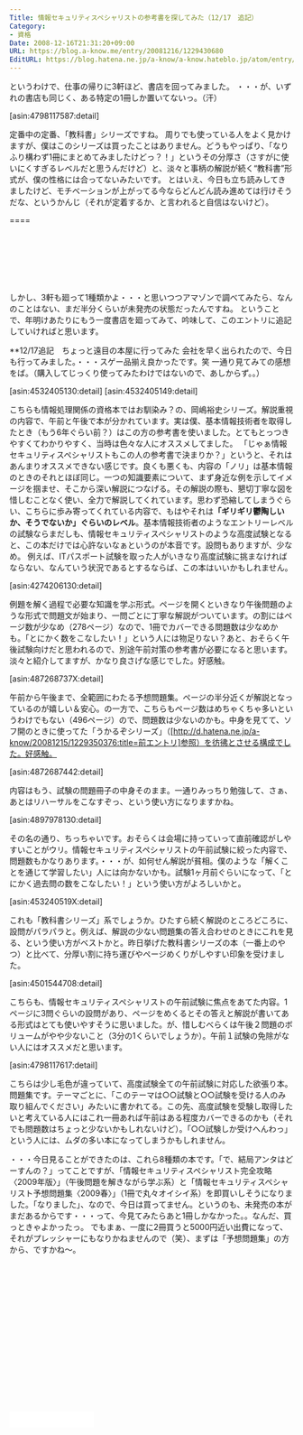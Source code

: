 ```yaml
---
Title: 情報セキュリティスペシャリストの参考書を探してみた（12/17　追記）
Category:
- 資格
Date: 2008-12-16T21:31:20+09:00
URL: https://blog.a-know.me/entry/20081216/1229430680
EditURL: https://blog.hatena.ne.jp/a-know/a-know.hateblo.jp/atom/entry/12921228815727980141
---
```


というわけで、仕事の帰りに3軒ほど、書店を回ってみました。
・・・が、いずれの書店も同じく、ある特定の1冊しか置いてないっ。（汗）


[asin:4798117587:detail]


定番中の定番、「教科書」シリーズですね。
周りでも使っている人をよく見かけますが、僕はこのシリーズは買ったことはありません。どうもやっぱり、「なりふり構わず1冊にまとめてみましたけどっ？！」というその分厚さ（さすがに使いにくすぎるレベルだと思うんだけど）と、淡々と事柄の解説が続く“教科書”形式が、僕の性格には合ってないみたいです。
とはいえ、今日も立ち読みしてきましたけど、モチベーションが上がってる今ならどんどん読み進めては行けそうだな、というかんじ（それが定着するか、と言われると自信はないけど）。

====

<script async src="//pagead2.googlesyndication.com/pagead/js/adsbygoogle.js"></script>
<!-- article-top -->
<ins class="adsbygoogle"
     style="display:inline-block;width:728px;height:90px"
     data-ad-client="ca-pub-3463034538369189"
     data-ad-slot="8367620130"></ins>
<script>
(adsbygoogle = window.adsbygoogle || []).push({});
</script>


しかし、3軒も廻って1種類かよ・・・と思いつつアマゾンで調べてみたら、なんのことはない、まだ半分くらいが未発売の状態だったんですね。
ということで、年明けあたりにもう一度書店を廻ってみて、吟味して、このエントリに追記していければと思います。


**12/17追記　ちょっと遠目の本屋に行ってみた
会社を早く出られたので、今日も行ってみました。・・・スゲー品揃え良かったです。笑
一通り見てみての感想をば。（購入してじっくり使ってみたわけではないので、あしからず。。）


[asin:4532405130:detail]
[asin:4532405149:detail]


こちらも情報処理関係の資格本ではお馴染み？の、岡嶋裕史シリーズ。解説重視の内容で、午前と午後で本が分かれています。実は僕、基本情報技術者を取得したとき（もう6年ぐらい前？）はこの方の参考書を使いました。とてもとっつきやすくてわかりやすく、当時は色々な人にオススメしてました。
「じゃぁ情報セキュリティスペシャリストもこの人の参考書で決まりか？」というと、それはあんまりオススメできない感じです。良くも悪くも、内容の「ノリ」は基本情報のときのそれとほぼ同じ。一つの知識要素について、まず身近な例を示してイメージを掴ませ、そこから深い解説につなげる。その解説の際も、懇切丁寧な図を惜しむことなく使い、全力で解説してくれています。思わず恐縮してしまうぐらい、こちらに歩み寄ってくれている内容で、もはやそれは<span style="font-weight:bold;">「ギリギリ鬱陶しいか、そうでないか」ぐらいのレベル</span>。基本情報技術者のようなエントリーレベルの試験ならまだしも、情報セキュリティスペシャリストのような高度試験となると、この本だけでは心許ないなぁというのが本音です。設問もありますが、少なめ。
例えば、ITパスポート試験を取った人がいきなり高度試験に挑まなければならない、なんていう状況であるとするならば、この本はいいかもしれません。


[asin:4274206130:detail]


例題を解く過程で必要な知識を学ぶ形式。ページを開くといきなり午後問題のような形式で問題文が始まり、一問ごとに丁寧な解説がついています。の割にはページ数が少なめ（278ページ）なので、1冊でカバーできる問題数は少なめかも。「とにかく数をこなしたい！」という人には物足りない？あと、おそらく午後試験向けだと思われるので、別途午前対策の参考書が必要になると思います。
淡々と紹介してますが、かなり良さげな感じでした。好感触。


[asin:487268737X:detail]


午前から午後まで、全範囲にわたる予想問題集。ページの半分近くが解説となっているのが嬉しい＆安心。の一方で、こちらもページ数はめちゃくちゃ多いというわけでもない（496ページ）ので、問題数は少ないのかも。中身を見てて、ソフ開のときに使ってた「うかるぞシリーズ」（[http://d.hatena.ne.jp/a-know/20081215/1229350376:title=前エントリ]参照）を彷彿とさせる構成でした。好感触。


[asin:4872687442:detail]


内容はもう、試験の問題冊子の中身そのまま。一通りみっちり勉強して、さぁ、あとはリハーサルをこなすぞっ、という使い方になりますかね。


[asin:4897978130:detail]


その名の通り、ちっちゃいです。おそらくは会場に持っていって直前確認がしやすいことがウリ。情報セキュリティスペシャリストの午前試験に絞った内容で、問題数もかなりあります。・・・が、如何せん解説が貧相。僕のような「解くことを通じて学習したい」人には向かないかも。試験1ヶ月前ぐらいになって、「とにかく過去問の数をこなしたい！」という使い方がよろしいかと。


[asin:453240519X:detail]


これも「教科書シリーズ」系でしょうか。ひたすら続く解説のところどころに、設問がパラパラと。例えば、解説の少ない問題集の答え合わせのときにこれを見る、という使い方がベストかと。昨日挙げた教科書シリーズの本（一番上のやつ）と比べて、分厚い割に持ち運びやページめくりがしやすい印象を受けました。


[asin:4501544708:detail]


こちらも、情報セキュリティスペシャリストの午前試験に焦点をあてた内容。1ページに3問ぐらいの設問があり、ページをめくるとその答えと解説が書いてある形式はとても使いやすそうに思いました。が、惜しむべらくは午後２問題のボリュームがやや少ないこと（3分の1くらいでしょうか）。午前１試験の免除がない人にはオススメだと思います。


[asin:4798117617:detail]


こちらは少し毛色が違っていて、高度試験全ての午前試験に対応した欲張り本。問題集です。テーマごとに、「このテーマは○○試験と○○試験を受ける人のみ取り組んでください」みたいに書かれてる。この先、高度試験を受験し取得したいと考えている人にはこれ一冊あれば午前はある程度カバーできるのかも（それでも問題数はちょっと少ないかもしれないけど）。「○○試験しか受けへんわっ」という人には、ムダの多い本になってしまうかもしれません。


・・・今日見ることができたのは、これら8種類の本です。「で、結局アンタはどーすんの？」ってことですが、「情報セキュリティスペシャリスト完全攻略〈2009年版〉」（午後問題を解きながら学ぶ系）と「情報セキュリティスペシャリスト予想問題集〈2009春〉」（1冊で丸々オイシイ系）を即買いしそうになりました。「なりました」、なので、今日は買ってません。というのも、未発売の本がまだあるからです・・・って、今見てみたらあと1冊しかなかった。。なんだ、買っときゃよかったっ。
でもまぁ、一度に2冊買うと5000円近い出費になって、それがプレッシャーにもなりかねませんので（笑）、まずは「予想問題集」の方から、ですかね〜。


<script async src="//pagead2.googlesyndication.com/pagead/js/adsbygoogle.js"></script>
<!-- article-bottom2 -->
<ins class="adsbygoogle"
     style="display:inline-block;width:300px;height:250px"
     data-ad-client="ca-pub-3463034538369189"
     data-ad-slot="5274552934"></ins>
<script>
(adsbygoogle = window.adsbygoogle || []).push({});
</script>


<iframe src="//blog.hatena.ne.jp/a-know/a-know.hateblo.jp/subscribe/iframe" allowtransparency="true" frameborder="0" scrolling="no" width="150" height="28"></iframe>


<script src="https://moshi-moshi.moshimo.works/moshimoshi/a_know_blog/20081216-1229430680?title=%E6%83%85%E5%A0%B1%E3%82%BB%E3%82%AD%E3%83%A5%E3%83%AA%E3%83%86%E3%82%A3%E3%82%B9%E3%83%9A%E3%82%B7%E3%83%A3%E3%83%AA%E3%82%B9%E3%83%88%E3%81%AE%E5%8F%82%E8%80%83%E6%9B%B8%E3%82%92%E6%8E%A2%E3%81%97%E3%81%A6%E3%81%BF%E3%81%9F%EF%BC%8812/17%E3%80%80%E8%BF%BD%E8%A8%98%EF%BC%89"></script>
